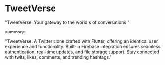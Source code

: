 # TweetVerse
"TweetVerse: Your gateway to the world's of conversations "


 summary:

"TweetVerse: A Twitter clone crafted with Flutter, offering an identical user experience and functionality. Built-in Firebase integration ensures seamless authentication, real-time updates, and file storage support. Stay connected with twits, likes, comments, and trending hashtags."
